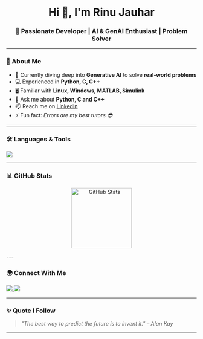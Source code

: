 <h1 align="center">Hi 👋, I'm Rinu Jauhar</h1>
<h3 align="center">🚀 Passionate Developer | AI & GenAI Enthusiast | Problem Solver</h3>

---

### 🌟 About Me  
- 🔭 Currently diving deep into **Generative AI** to solve **real-world problems**  
- 💻 Experienced in **Python, C, C++**  
- 🖥️ Familiar with **Linux, Windows, MATLAB, Simulink**  
- 💬 Ask me about **Python, C and C++**  
- 📫 Reach me on [LinkedIn](https://www.linkedin.com/in/rinu-jauhar-840891263)  
- ⚡ Fun fact: *Errors are my best tutors 😎*  

---

### 🛠️ Languages & Tools  
<p align="left">  
  <img src="https://skillicons.dev/icons?i=python,cpp,c,linux,matlab,git,vscode,github" />  
</p>

---

### 📊 GitHub Stats  
<p align="center">
  <img src="https://github-readme-stats.vercel.app/api?username=rinujauhar&show_icons=true&theme=tokyonight" alt="GitHub Stats" height="160"/>
</p>
---

### 🌍 Connect With Me  
<p align="left">
<a href="https://www.linkedin.com/in/rinu-jauhar-840891263" target="_blank">
  <img src="https://img.shields.io/badge/LinkedIn-0A66C2?logo=linkedin&logoColor=fff&style=for-the-badge" />
</a>
<a href="mailto:rinujauhar@gmail.com">
  <img src="https://img.shields.io/badge/Email-D14836?logo=gmail&logoColor=fff&style=for-the-badge" />
</a>
</p>

---

### ✨ Quote I Follow  
> *"The best way to predict the future is to invent it." – Alan Kay*

---
